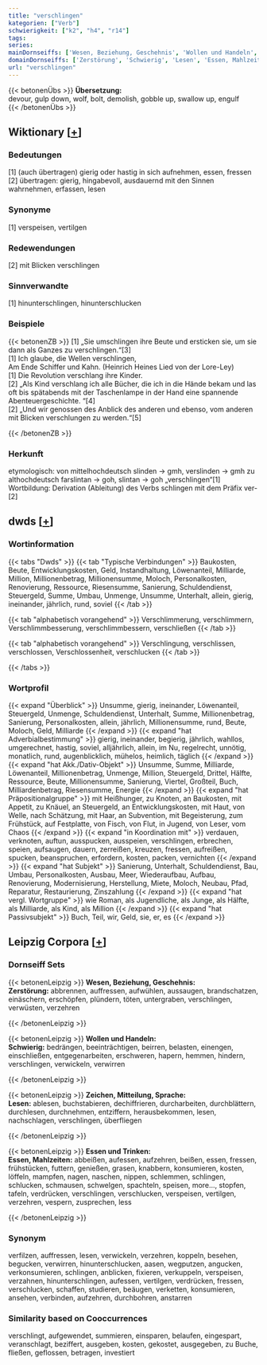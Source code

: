 ```yaml
---
title: "verschlingen"
kategorien: ["Verb"]
schwierigkeit: ["k2", "h4", "r14"]
tags:
series:
mainDornseiffs: ['Wesen, Beziehung, Geschehnis', 'Wollen und Handeln', 'Zeichen, Mitteilung, Sprache', 'Essen und Trinken']
domainDornseiffs: ['Zerstörung', 'Schwierig', 'Lesen', 'Essen, Mahlzeiten']
url: "verschlingen"
---
```


{{< betonenÜbs >}}
**Übersetzung:**  
devour, gulp down, wolf, bolt, demolish, gobble up, swallow up, engulf  
{{< /betonenÜbs >}}

## Wiktionary [[+](https://de.wiktionary.org/wiki/verschlingen)]

### Bedeutungen
[1] (auch übertragen) gierig oder hastig in sich aufnehmen, essen, fressen  
[2] übertragen: gierig, hingabevoll, ausdauernd mit den Sinnen wahrnehmen, erfassen, lesen  

### Synonyme
[1] verspeisen, vertilgen  

### Redewendungen
[2] mit Blicken verschlingen  

### Sinnverwandte
[1] hinunterschlingen, hinunterschlucken  

### Beispiele
{{< betonenZB >}}
[1] „Sie umschlingen ihre Beute und ersticken sie, um sie dann als Ganzes zu verschlingen.“[3]  
[1] Ich glaube, die Wellen verschlingen,  
Am Ende Schiffer und Kahn. (Heinrich Heines Lied von der Lore-Ley)  
[1] Die Revolution verschlang ihre Kinder.  
[2] „Als Kind verschlang ich alle Bücher, die ich in die Hände bekam und las oft bis spätabends mit der Taschenlampe in der Hand eine spannende Abenteuergeschichte. “[4]  
[2] „Und wir genossen des Anblick des anderen und ebenso, vom anderen mit Blicken verschlungen zu werden.“[5]  

{{< /betonenZB >}}
### Herkunft
etymologisch: von mittelhochdeutsch slinden → gmh, verslinden → gmh zu althochdeutsch farslintan → goh, slintan → goh „verschlingen“[1]  
Wortbildung: Derivation (Ableitung) des Verbs schlingen mit dem Präfix ver-[2]  



## dwds [[+](https://www.dwds.de/wb/verschlingen)]

### Wortinformation
{{< tabs "Dwds" >}}
{{< tab "Typische Verbindungen" >}}
Baukosten, Beute, Entwicklungskosten, Geld, Instandhaltung, Löwenanteil, Milliarde, Million, Millionenbetrag, Millionensumme, Moloch, Personalkosten, Renovierung, Ressource, Riesensumme, Sanierung, Schuldendienst, Steuergeld, Summe, Umbau, Unmenge, Unsumme, Unterhalt, allein, gierig, ineinander, jährlich, rund, soviel
{{< /tab >}}

{{< tab "alphabetisch vorangehend" >}}
Verschlimmerung, verschlimmern, Verschlimmbesserung, verschlimmbessern, verschließen
{{< /tab >}}

{{< tab "alphabetisch vorangehend" >}}
Verschlingung, verschlissen, verschlossen, Verschlossenheit, verschlucken
{{< /tab >}}

{{< /tabs >}}

### Wortprofil
{{< expand "Überblick" >}} Unsumme, gierig, ineinander, Löwenanteil, Steuergeld, Unmenge, Schuldendienst, Unterhalt, Summe, Millionenbetrag, Sanierung, Personalkosten, allein, jährlich, Millionensumme, rund, Beute, Moloch, Geld, Milliarde {{< /expand >}}
{{< expand "hat Adverbialbestimmung" >}} gierig, ineinander, begierig, jährlich, wahllos, umgerechnet, hastig, soviel, alljährlich, allein, im Nu, regelrecht, unnötig, monatlich, rund, augenblicklich, mühelos, heimlich, täglich {{< /expand >}}
{{< expand "hat Akk./Dativ-Objekt" >}} Unsumme, Summe, Milliarde, Löwenanteil, Millionenbetrag, Unmenge, Million, Steuergeld, Drittel, Hälfte, Ressource, Beute, Millionensumme, Sanierung, Viertel, Großteil, Buch, Milliardenbetrag, Riesensumme, Energie {{< /expand >}}
{{< expand "hat Präpositionalgruppe" >}} mit Heißhunger, zu Knoten, an Baukosten, mit Appetit, zu Knäuel, an Steuergeld, an Entwicklungskosten, mit Haut, von Welle, nach Schätzung, mit Haar, an Subvention, mit Begeisterung, zum Frühstück, auf Festplatte, von Fisch, von Flut, in Jugend, von Leser, vom Chaos {{< /expand >}}
{{< expand "in Koordination mit" >}} verdauen, verknoten, auftun, ausspucken, ausspeien, verschlingen, erbrechen, speien, aufsaugen, dauern, zerreißen, kreuzen, fressen, aufreißen, spucken, beanspruchen, erfordern, kosten, packen, vernichten {{< /expand >}}
{{< expand "hat Subjekt" >}} Sanierung, Unterhalt, Schuldendienst, Bau, Umbau, Personalkosten, Ausbau, Meer, Wiederaufbau, Aufbau, Renovierung, Modernisierung, Herstellung, Miete, Moloch, Neubau, Pfad, Reparatur, Restaurierung, Zinszahlung {{< /expand >}}
{{< expand "hat vergl. Wortgruppe" >}} wie Roman, als Jugendliche, als Junge, als Hälfte, als Milliarde, als Kind, als Million {{< /expand >}}
{{< expand "hat Passivsubjekt" >}} Buch, Teil, wir, Geld, sie, er, es {{< /expand >}}

## Leipzig Corpora [[+](https://corpora.uni-leipzig.de/en/res?word=verschlingen&corpusId=deu_newscrawl-public_2018)]

### Dornseiff Sets
{{< betonenLeipzig >}}
**Wesen, Beziehung, Geschehnis:**  
**Zerstörung:** abbrennen, auffressen, aufwühlen, aussaugen, brandschatzen, einäschern, erschöpfen, plündern, töten, untergraben, verschlingen, verwüsten, verzehren  

{{< /betonenLeipzig >}}


{{< betonenLeipzig >}}
**Wollen und Handeln:**  
**Schwierig:** bedrängen, beeinträchtigen, beirren, belasten, einengen, einschließen, entgegenarbeiten, erschweren, hapern, hemmen, hindern, verschlingen, verwickeln, verwirren  

{{< /betonenLeipzig >}}


{{< betonenLeipzig >}}
**Zeichen, Mitteilung, Sprache:**  
**Lesen:** ablesen, buchstabieren, dechiffrieren, durcharbeiten, durchblättern, durchlesen, durchnehmen, entziffern, herausbekommen, lesen, nachschlagen, verschlingen, überfliegen  

{{< /betonenLeipzig >}}


{{< betonenLeipzig >}}
**Essen und Trinken:**  
**Essen, Mahlzeiten:** abbeißen, aufessen, aufzehren, beißen, essen, fressen, frühstücken, futtern, genießen, grasen, knabbern, konsumieren, kosten, löffeln, mampfen, nagen, naschen, nippen, schlemmen, schlingen, schlucken, schmausen, schwelgen, spachteln, speisen, more..., stopfen, tafeln, verdrücken, verschlingen, verschlucken, verspeisen, vertilgen, verzehren, vespern, zusprechen, less  

{{< /betonenLeipzig >}}

### Synonym
verfilzen, auffressen, lesen, verwickeln, verzehren, koppeln, besehen, begucken, verwirren, hinunterschlucken, aasen, wegputzen, angucken, verkonsumieren, schlingen, anblicken, fixieren, verkuppeln, verspeisen, verzahnen, hinunterschlingen, aufessen, vertilgen, verdrücken, fressen, verschlucken, schaffen, studieren, beäugen, verketten, konsumieren, ansehen, verbinden, aufzehren, durchbohren, anstarren


### Similarity based on Cooccurrences
verschlingt, aufgewendet, summieren, einsparen, belaufen, eingespart, veranschlagt, beziffert, ausgeben, kosten, gekostet, ausgegeben, zu Buche, fließen, geflossen, betragen, investiert

